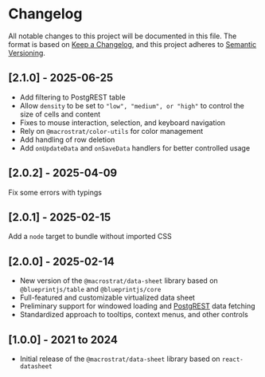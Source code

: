 # Changelog

All notable changes to this project will be documented in this file. The format
is based on [Keep a Changelog](https://keepachangelog.com/en/1.0.0/), and this
project adheres to [Semantic Versioning](https://semver.org/spec/v2.0.0.html).

## [2.1.0] - 2025-06-25

- Add filtering to PostgREST table
- Allow `density` to be set to `"low", "medium", or "high"` to control the size
  of cells and content
- Fixes to mouse interaction, selection, and keyboard navigation
- Rely on `@macrostrat/color-utils` for color management
- Add handling of row deletion
- Add `onUpdateData` and `onSaveData` handlers for better controlled usage

## [2.0.2] - 2025-04-09

Fix some errors with typings

## [2.0.1] - 2025-02-15

Add a `node` target to bundle without imported CSS

## [2.0.0] - 2025-02-14

- New version of the `@macrostrat/data-sheet` library based on
  `@blueprintjs/table` and `@blueprintjs/core`
- Full-featured and customizable virtualized data sheet
- Preliminary support for windowed loading and
  [PostgREST](https://postgrest.org) data fetching
- Standardized approach to tooltips, context menus, and other controls

## [1.0.0] - 2021 to 2024

- Initial release of the `@macrostrat/data-sheet` library based on
  `react-datasheet`
